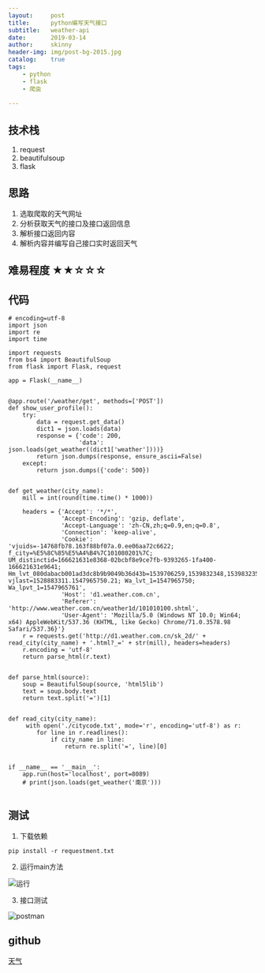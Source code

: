 ```yaml
---
layout:     post
title:      python编写天气接口
subtitle:   weather-api
date:       2019-03-14
author:     skinny
header-img: img/post-bg-2015.jpg
catalog:    true
tags:
    - python
    - flask
    - 爬虫
    
---
```


## 技术栈

1. request
2. beautifulsoup
3. flask


## 思路

1. 选取爬取的天气网址
2. 分析获取天气的接口及接口返回信息
3. 解析接口返回内容
4. 解析内容并编写自己接口实时返回天气

## 难易程度 ★★☆☆☆

## 代码

```
# encoding=utf-8
import json
import re
import time

import requests
from bs4 import BeautifulSoup
from flask import Flask, request

app = Flask(__name__)


@app.route('/weather/get', methods=['POST'])
def show_user_profile():
    try:
        data = request.get_data()
        dict1 = json.loads(data)
        response = {'code': 200,
                    'data': json.loads(get_weather((dict1['weather'])))}
        return json.dumps(response, ensure_ascii=False)
    except:
        return json.dumps({'code': 500})


def get_weather(city_name):
    mill = int(round(time.time() * 1000))

    headers = {'Accept': '*/*',
               'Accept-Encoding': 'gzip, deflate',
               'Accept-Language': 'zh-CN,zh;q=0.9,en;q=0.8',
               'Connection': 'keep-alive',
               'Cookie': 'vjuids=-14768fb78.163f88bf07a.0.ee06aa72c6622; f_city=%E5%8C%85%E5%A4%B4%7C101080201%7C; UM_distinctid=166621631e8368-02bcbf8e9ce7fb-9393265-1fa400-166621631e9641; Hm_lvt_080dabacb001ad3dc8b9b9049b36d43b=1539706259,1539832348,1539832353,1539856676; vjlast=1528883311.1547965750.21; Wa_lvt_1=1547965750; Wa_lpvt_1=1547965761',
               'Host': 'd1.weather.com.cn',
               'Referer': 'http://www.weather.com.cn/weather1d/101010100.shtml',
               'User-Agent': 'Mozilla/5.0 (Windows NT 10.0; Win64; x64) AppleWebKit/537.36 (KHTML, like Gecko) Chrome/71.0.3578.98 Safari/537.36}'}
    r = requests.get('http://d1.weather.com.cn/sk_2d/' + read_city(city_name) + '.html?_=' + str(mill), headers=headers)
    r.encoding = 'utf-8'
    return parse_html(r.text)


def parse_html(source):
    soup = BeautifulSoup(source, 'html5lib')
    text = soup.body.text
    return text.split('=')[1]


def read_city(city_name):
     with open('./citycode.txt', mode='r', encoding='utf-8') as r:
        for line in r.readlines():
            if city_name in line:
                return re.split('=', line)[0]


if __name__ == '__main__':
    app.run(host='localhost', port=8089)
    # print(json.loads(get_weather('南京')))


```

## 测试


1. 下载依赖
```
pip install -r requestment.txt
```
2. 运行main方法

![运行](https://upload-images.jianshu.io/upload_images/6777588-88bae94926fafc62.png?imageMogr2/auto-orient/strip%7CimageView2/2/w/1240)

3. 接口测试

![postman](https://upload-images.jianshu.io/upload_images/6777588-1d271756ec7f357a.png?imageMogr2/auto-orient/strip%7CimageView2/2/w/1240)

## github

[天气](https://github.com/597410004/python-weather-api)



